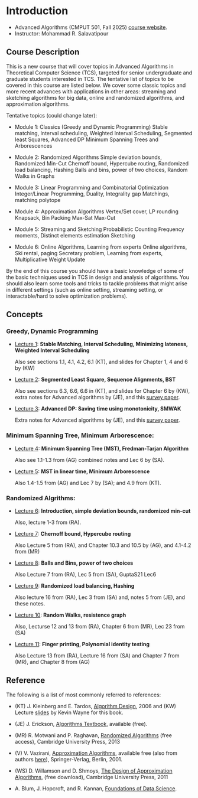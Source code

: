# Introduction 

- Advanced Algorithms (CMPUT 501, Fall 2025) [course website](https://webdocs.cs.ualberta.ca/~mreza/courses/AdvancedF25/index.html). 
- Instructor: Mohammad R. Salavatipour

## Course Description

This is a new course that will cover topics in Advanced Algorithms in Theoretical Computer Science (TCS),  targeted for senior undergraduate and graduate students interested in TCS.  The tentative list of topics to be covered in this course are listed below. We cover some classic topics and more recent advances with applications in other areas: streaming and sketching algorithms for big data, online and randomized algorithms, and approximation algorithms.

Tentative topics (could change later):

- Module 1: Classics (Greedy and Dynamic Programming)
    Stable matching, Interval scheduling,
    Weighted Interval Scheduling, Segmented least Squares,
    Advanced DP
    Minimum Spanning Trees and Arborescences

- Module 2: Randomized Algorithms
    Simple deviation bounds, Randomized Min-Cut
    Chernoff bound, Hypercube routing,
    Randomized load balancing, Hashing
    Balls and bins, power of two choices,
    Random Walks in Graphs

- Module 3: Linear Programming and Combinatorial Optimization
    Integer/Linear Programming, Duality, Integrality gap
    Matchings, matching polytope

- Module 4: Approximation Algorithms
    Vertex/Set cover, LP rounding
    Knapsack, Bin Packing
    Max-Sat
    Max-Cut

- Module 5: Streaming and Sketching
    Probabilistic Counting
    Frequency moments, Distinct elements estimation
    Sketching

- Module 6: Online Algorithms, Learning from experts
    Online algorithms, Ski rental, paging
    Secretary problem,
    Learning from experts, Multiplicative Weight Update

By the end of this course you should have a basic knowledge of some of the basic techniques used in TCS in design and analysis of algorithms.
You should also learn some tools and tricks to tackle problems that might arise in different settings (such as online setting, streaming setting, or interactable/hard to solve optimization problems).

## Concepts

### Greedy, Dynamic Programming

- [Lecture 1](lecture1.md/#lecture-1): **Stable Matching, Interval Scheduling, Minimizing lateness, Weighted Interval Scheduling**

    Also see sections 1.1, 4.1, 4.2, 6.1 (KT), and slides for Chapter 1, 4 and 6 by (KW)

- [Lecture 2](lecture2.md/#lecture-2): **Segmented Least Square, Sequence Alignments, BST**

    Also see sections 6.3, 6.6, 6.6 in (KT), and slides for Chapter 6 by (KW), extra notes for Advanced algorithms by (JE), and this [survey paper](https://link.springer.com/content/pdf/10.1007/978-1-4419-7997-1_28.pdf).

- [Lecture 3](lecture3.md/#lecture-3): **Advanced DP: Saving time using monotonicity, SMWAK**

    Extra notes for Advanced algorithms by (JE), and this [survey paper](https://link.springer.com/content/pdf/10.1007/978-1-4419-7997-1_28.pdf).

### Minimum Spanning Tree, Minimum Arborescence:

- [Lecture 4](lecture4.md/#lecture-4): **Minimum Spanning Tree (MST), Fredman-Tarjan Algorithm**

    Also see 1.1-1.3 from (AG) combined notes and Lec 6 by (SA).

- [Lecture 5](lecture5.md/#lecture-5): **MST in linear time, Minimum Arborescence**

    Also 1.4-1.5 from (AG) and Lec 7 by (SA); and 4.9 from (KT).

### Randomized Algrithms:

- [Lecture 6](lecture6.md/#lecture-6): **Introduction, simple deviation bounds, randomized min-cut**

    Also, lecture 1-3 from (RA).

- [Lecture 7](lecture7.md/#lecture-7): **Chernoff bound, Hypercube routing**

    Also Lecture 5 from (RA), and Chapter 10.3 and 10.5 by (AG), and 4.1-4.2 from (MR)

- [Lecture 8](lecture8.md/#lecture-8): **Balls and Bins, power of two choices**

    Also Lecture 7 from (RA), Lec 5 from (SA), GuptaS21 Lec6

- [Lecture 9](lecture9.md/#lecture-9): **Randomized load balancing, Hashing**

    Also lecture 16 from (RA), Lec 3 from (SA) and, notes 5 from (JE), and these notes.

- [Lecture 10](lecture10.md/#lecture-10): **Random Walks, resistence graph**

    Also, Lecturse 12 and 13 from (RA), Chapter 6 from (MR), Lec 23 from (SA)

- [Lecture 11](lecture11.md/#lecture-11): **Finger printing, Polynomial identity testing**

    Also Lecture 13 from (RA), Lecture 16 from (SA) and Chapter 7 from (MR), and Chapter 8 from (AG)

## Reference

The following is a list of most commonly referred to references:

- (KT) J. Kleinberg and E. Tardos, [Algorithm Design](https://www.pearson.com/en-us/subject-catalog/p/algorithm-design/P200000003259?view=educator), 2006 and (KW) Lecture [slides](https://www.cs.princeton.edu/%7Ewayne/kleinberg-tardos/) by Kevin Wayne for this book.

- (JE) J. Erickson, [Algorithms Textbook](http://jeffe.cs.illinois.edu/teaching/algorithms), available (free).

- (MR) R. Motwani and P. Raghavan, [Randomized Algorithms](https://www.cambridge.org/core/books/randomized-algorithms/6A3E5CD760B0DDBA3794A100EE2843E8) (free access), Cambridge University Press, 2013

- (V) V. Vazirani, [Approximation Algorithms](https://link.springer.com/book/10.1007/978-3-662-04565-7), available free (also from authors [here](https://www.google.com/url?sa=t&source=web&rct=j&opi=89978449&url=https://www.ics.uci.edu/%7Evazirani/book.pdf&ved=2ahUKEwj--9P-tNONAxVODjQIHRjFC4sQFnoECEEQAQ&usg=AOvVaw2QDmPRht5aCEGZZgMFSwNt)), Springer-Verlag, Berlin, 2001.

- (WS) D. Willamson and D. Shmoys, [The Design of Approximation Algorithms](http://www.designofapproxalgs.com/), (free download), Cambridge University Press, 2011

- A. Blum, J. Hopcroft, and R. Kannan, [Foundations of Data Science](https://www.cs.cornell.edu/jeh/book.pdf).